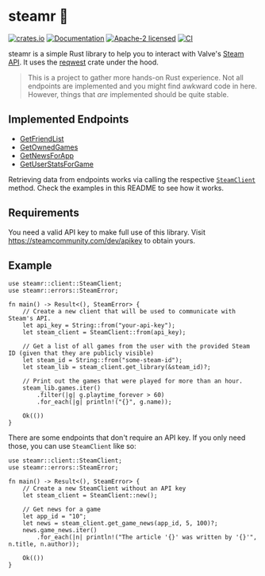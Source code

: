 # steamr 🦀

[![crates.io](https://img.shields.io/crates/v/steamr.svg)](https://crates.io/crates/steamr)
[![Documentation](https://docs.rs/steamr/badge.svg)](https://docs.rs/steamr)
[![Apache-2 licensed](https://img.shields.io/crates/l/steamr.svg)](./LICENSE)
[![CI](https://github.com/bellackn/steamr/workflows/CI/badge.svg)](https://github.com/bellackn/steamr/actions?query=workflow%3ACI)

steamr is a simple Rust library to help you to interact with Valve's [Steam API](https://developer.valvesoftware.com/wiki/Steam_Web_API).
It uses the [reqwest](https://github.com/seanmonstar/reqwest) crate under the hood.

> This is a project to gather more hands-on Rust experience. Not all endpoints
> are implemented and you might find awkward code in here. However, things that
> _are_ implemented should be quite stable.

## Implemented Endpoints

- [GetFriendList](https://developer.valvesoftware.com/wiki/Steam_Web_API#GetFriendList_.28v0001.29)
- [GetOwnedGames](https://developer.valvesoftware.com/wiki/Steam_Web_API#GetOwnedGames_.28v0001.29)
- [GetNewsForApp](https://developer.valvesoftware.com/wiki/Steam_Web_API#GetNewsForApp_.28v0002.29)
- [GetUserStatsForGame](https://developer.valvesoftware.com/wiki/Steam_Web_API#GetUserStatsForGame_.28v0002.29)

Retrieving data from endpoints works via calling the respective [`SteamClient`](https://docs.rs/steamr/latest/steamr/client/struct.SteamClient.html) method. Check the examples in this README to see how it works.

## Requirements

You need a valid API key to make full use of this library. Visit <https://steamcommunity.com/dev/apikey> to obtain yours.

## Example

```rust,no_run
use steamr::client::SteamClient;
use steamr::errors::SteamError;

fn main() -> Result<(), SteamError> {
    // Create a new client that will be used to communicate with Steam's API.
    let api_key = String::from("your-api-key");
    let steam_client = SteamClient::from(api_key);

    // Get a list of all games from the user with the provided Steam ID (given that they are publicly visible)
    let steam_id = String::from("some-steam-id");
    let steam_lib = steam_client.get_library(&steam_id)?;

    // Print out the games that were played for more than an hour.
    steam_lib.games.iter()
        .filter(|g| g.playtime_forever > 60)
        .for_each(|g| println!("{}", g.name));

    Ok(())
}
```

There are some endpoints that don't require an API key. If you only need those,
you can use `SteamClient` like so:

```rust,no_run
use steamr::client::SteamClient;
use steamr::errors::SteamError;

fn main() -> Result<(), SteamError> {
    // Create a new SteamClient without an API key
    let steam_client = SteamClient::new();

    // Get news for a game
    let app_id = "10";
    let news = steam_client.get_game_news(app_id, 5, 100)?;
    news.game_news.iter()
        .for_each(|n| println!("The article '{}' was written by '{}'", n.title, n.author));

    Ok(())
}
```
